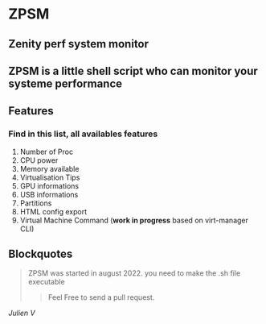 # ZPSM

## Zenity perf system monitor


## ZPSM is a little shell script who can monitor your systeme performance  




## Features


### Find in this list, all availables features

1. Number of Proc
1. CPU power
1. Memory available
1. Virtualisation Tips
1. GPU informations
1. USB informations
1. Partitions 
1. HTML config export
1. Virtual Machine Command (**work in progress** based on virt-manager CLI)


## Blockquotes

> ZPSM was started in august 2022. you need to make the .sh file executable
>
>> Feel Free to send a pull request.

_Julien V_
